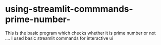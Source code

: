 # using-streamlit-commmands-prime-number-
This is the basic program which checks whether it is prime number or not .... I used basic streamlit commands for interactive ui
